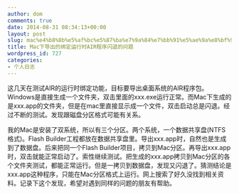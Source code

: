 ```yaml
---
author: dom
comments: true
date: 2014-08-31 08:34:13+00:00
layout: post
slug: mac%e4%b8%8b%e5%af%bc%e5%87%ba%e7%9a%84%e7%bb%91%e5%ae%9a%e8%bf%90%e8%a1%8c%e6%97%b6air%e7%a8%8b%e5%ba%8f%e9%97%aa%e9%80%80%e7%9a%84%e9%97%ae%e9%a2%98
title: Mac下导出的绑定运行时AIR程序闪退的问题
wordpress_id: 727
categories:
- 个人日志
---
```


这几天在测试AIR的运行时绑定功能，目标要导出桌面系统的AIR程序包。Windows是直接生成一个文件夹，双击里面的xxx.exe运行正常。而Mac下生成的是xxx.app的文件夹，但是在mac里直接显示成一个文件，双击启动总是闪退。经过不断的测试。发现跟磁盘分区格式可能有关系。

我的Mac是安装了双系统，所以有三个分区。两个系统，一个数据共享盘(NTFS格式)。Flash Builder工程都放在数据共享盘里。导出xxx.app时，自然也是生成到了数据盘。后来把同一个Flash Builder项目，拷贝到Mac分区。再导出xxx.app时，双击就能正常启动了。索性继续测试。把生成的xxx.app拷贝到Mac分区的各个文件夹测试，都能正常运行。但是一拷贝到数据盘，发现又闪退了。猜测结论是xxx.app这种程序，只能在Mac分区格式上运行。网上搜索了好久没找到相关资料。记录下这个发现，希望对遇到同样的问题的朋友有帮助。
